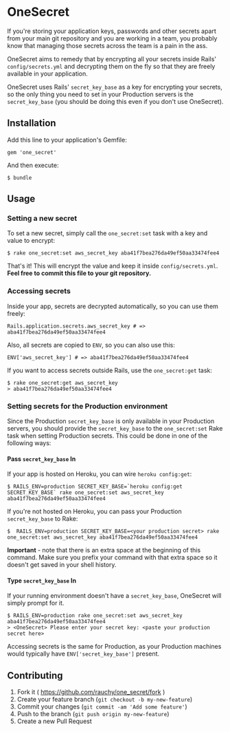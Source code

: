 # OneSecret

If you're storing your application keys, passwords and other secrets apart
from your main git repository and you are working in a team, you
probably know that managing those secrets across the team is a pain in
the ass.

OneSecret aims to remedy that by encrypting all your secrets
inside Rails' `config/secrets.yml` and decrypting them on the fly so that they are freely
available in your application.

OneSecret uses Rails' `secret_key_base` as a key for encrypting your
secrets, so the only thing you need to set in your Production servers is the `secret_key_base` (you should be doing this even if you don't use OneSecret).

## Installation

Add this line to your application's Gemfile:

    gem 'one_secret'

And then execute:

    $ bundle

## Usage

### Setting a new secret

To set a new secret, simply call the `one_secret:set` task with a key and value to encrypt:

    $ rake one_secret:set aws_secret_key aba41f7bea276da49ef50aa33474fee4

That's it! This will encrypt the value and keep it inside
`config/secrets.yml`. **Feel free to commit this file to your git
repository.**

### Accessing secrets

Inside your app, secrets are decrypted automatically, so you can use them freely:

    Rails.application.secrets.aws_secret_key # => aba41f7bea276da49ef50aa33474fee4

Also, all secrets are copied to `ENV`, so you can also use this:

    ENV['aws_secret_key'] # => aba41f7bea276da49ef50aa33474fee4

If you want to access secrets outside Rails, use the `one_secret:get`
task:

    $ rake one_secret:get aws_secret_key
    > aba41f7bea276da49ef50aa33474fee4
    
### Setting secrets for the Production environment

Since the Production `secret_key_base` is only available in your Production servers, you should provide the `secret_key_base` to the `one_secret:set` Rake task when setting Production secrets. This could be done in one of the following ways:

#### Pass `secret_key_base` In

If your app is hosted on Heroku, you can wire `heroku config:get`:

    $ RAILS_ENV=production SECRET_KEY_BASE=`heroku config:get SECRET_KEY_BASE` rake one_secret:set aws_secret_key aba41f7bea276da49ef50aa33474fee4

If you're not hosted on Heroku, you can pass your Production `secret_key_base` to Rake:

    $  RAILS_ENV=production SECRET_KEY_BASE=<your production secret> rake one_secret:set aws_secret_key aba41f7bea276da49ef50aa33474fee4
    
**Important** - note that there is an extra space at the beginning of this command. Make sure you prefix your command with that extra space so it doesn't get saved in your shell history.

#### Type `secret_key_base` In

If your running environment doesn't have a `secret_key_base`, OneSecret will simply prompt for it.

    $ RAILS_ENV=production rake one_secret:set aws_secret_key aba41f7bea276da49ef50aa33474fee4
    > <OneSecret> Please enter your secret key: <paste your production secret here>

Accessing secrets is the same for Production, as your Production machines would typically have `ENV['secret_key_base']` present.

## Contributing

1. Fork it ( https://github.com/rauchy/one_secret/fork )
2. Create your feature branch (`git checkout -b my-new-feature`)
3. Commit your changes (`git commit -am 'Add some feature'`)
4. Push to the branch (`git push origin my-new-feature`)
5. Create a new Pull Request
